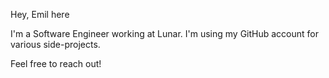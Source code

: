 Hey, Emil here

I'm a Software Engineer working at Lunar. I'm using my GitHub account for various side-projects.

Feel free to reach out!

<!---
emilthaudal/emilthaudal is a ✨ special ✨ repository because its `README.md` (this file) appears on your GitHub profile.
You can click the Preview link to take a look at your changes.
--->
